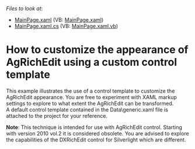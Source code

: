 <!-- default file list -->
*Files to look at*:

* [MainPage.xaml](./CS/SilverlightApplication86/MainPage.xaml) (VB: [MainPage.xaml](./VB/SilverlightApplication86/MainPage.xaml))
* [MainPage.xaml.cs](./CS/SilverlightApplication86/MainPage.xaml.cs) (VB: [MainPage.xaml.vb](./VB/SilverlightApplication86/MainPage.xaml.vb))
<!-- default file list end -->
# How to customize the appearance of AgRichEdit using a custom control template


<p>This example illustrates the use of a control template to customize the AgRichEdit appearance. You are free to experiment with XAML markup settings to explore to what extent the AgRichEdit can be transformed.<br />
A default control template contained in the Data\generic.xaml file is attached to the project for your reference.</p><p><strong>Note</strong>: This technique is intended for use with AgRichEdit control. Starting with version 2010 vol.2 it is considered obsolete. You are advised to explore the capabilities of the DXRichEdit control for Silverlight  which are different. </p>

<br/>



